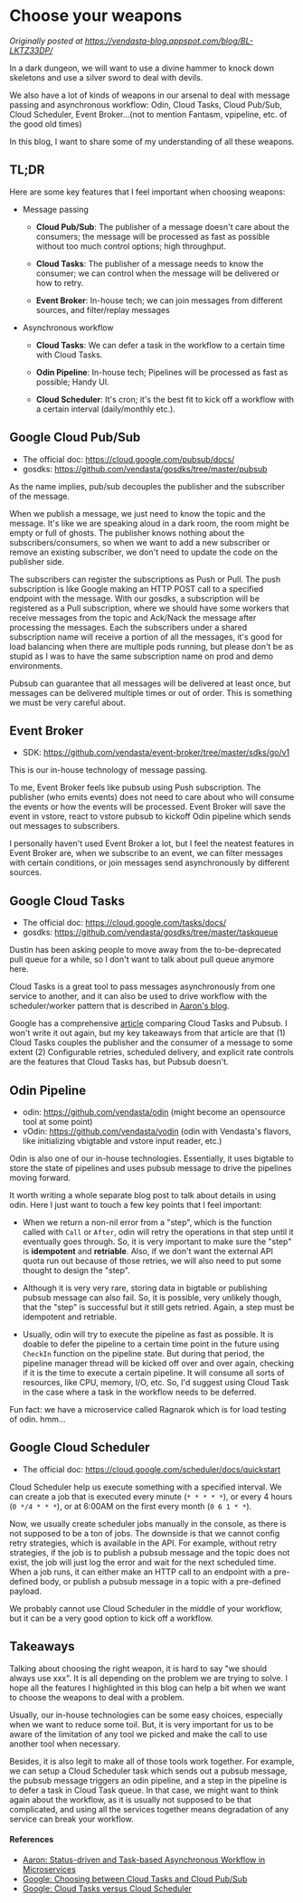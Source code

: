 # Choose your weapons

*Originally posted at https://vendasta-blog.appspot.com/blog/BL-LKTZ33DP/*

In a dark dungeon, we will want to use a divine hammer to knock down skeletons and use a silver sword to deal with devils.

We also have a lot of kinds of weapons in our arsenal to deal with message passing and asynchronous workflow: Odin, Cloud Tasks, Cloud Pub/Sub, Cloud Scheduler, Event Broker...(not to mention Fantasm, vpipeline, etc. of the good old times)

In this blog, I want to share some of my understanding of all these weapons.

## TL;DR
Here are some key features that I feel important when choosing weapons:

- Message passing

    - **Cloud Pub/Sub**: The publisher of a message doesn't care about the consumers; the message will be processed as fast as possible without too much control options; high throughput.

    - **Cloud Tasks**: The publisher of a message needs to know the consumer; we can control when the message will be delivered or how to retry.

    - **Event Broker**: In-house tech; we can join messages from different sources, and filter/replay messages

- Asynchronous workflow

    - **Cloud Tasks**: We can defer a task in the workflow to a certain time with Cloud Tasks.

    - **Odin Pipeline**: In-house tech; Pipelines will be processed as fast as possible; Handy UI.

    - **Cloud Scheduler**: It's cron; it's the best fit to kick off a workflow with a certain interval (daily/monthly etc.).


## Google Cloud Pub/Sub
- The official doc: https://cloud.google.com/pubsub/docs/
- gosdks: https://github.com/vendasta/gosdks/tree/master/pubsub

As the name implies, pub/sub decouples the publisher and the subscriber of the message.

When we publish a message, we just need to know the topic and the message. It's like we are speaking aloud in a dark room, the room might be empty or full of ghosts. The publisher knows nothing about the subscribers/consumers, so when we want to add a new subscriber or remove an existing subscriber, we don't need to update the code on the publisher side.

The subscribers can register the subscriptions as Push or Pull. The push subscription is like Google making an HTTP POST call to a specified endpoint with the message. With our gosdks, a subscription will be registered as a Pull subscription, where we should have some workers that receive messages from the topic and Ack/Nack the message after processing the messages. Each the subscribers under a shared subscription name will receive a portion of all the messages, it's good for load balancing when there are multiple pods running, but please don't be as stupid as I was to have the same subscription name on prod and demo environments.

Pubsub can guarantee that all messages will be delivered at least once, but messages can be delivered multiple times or out of order. This is something we must be very careful about.

## Event Broker
- SDK: https://github.com/vendasta/event-broker/tree/master/sdks/go/v1

This is our in-house technology of message passing.

To me, Event Broker feels like pubsub using Push subscription. The publisher (who emits events) does not need to care about who will consume the events or how the events will be processed. Event Broker will save the event in vstore, react to vstore pubsub to kickoff Odin pipeline which sends out messages to subscribers.

I personally haven't used Event Broker a lot, but I feel the neatest features in Event Broker are, when we subscribe to an event, we can filter messages with certain conditions, or join messages send asynchronously by different sources.


## Google Cloud Tasks
- The official doc: https://cloud.google.com/tasks/docs/
- gosdks: https://github.com/vendasta/gosdks/tree/master/taskqueue

Dustin has been asking people to move away from the to-be-deprecated pull queue for a while, so I don't want to talk about pull queue anymore here.

Cloud Tasks is a great tool to pass messages asynchronously from one service to another, and it can also be used to drive workflow with the scheduler/worker pattern that is described in [Aaron's blog](https://vendasta-blog.appspot.com/blog/BL-NMVZWZM9/).

Google has a comprehensive [article](https://cloud.google.com/tasks/docs/comp-pub-sub) comparing Cloud Tasks and Pubsub. I won't write it out again, but my key takeaways from that article are that (1) Cloud Tasks couples the publisher and the consumer of a message to some extent (2) Configurable retries, scheduled delivery, and explicit rate controls are the features that Cloud Tasks has, but Pubsub doesn't.


## Odin Pipeline
- odin: https://github.com/vendasta/odin (might become an opensource tool at some point)
- vOdin: https://github.com/vendasta/vodin (odin with Vendasta's flavors, like initializing vbigtable and vstore input reader, etc.)

Odin is also one of our in-house technologies. Essentially, it uses bigtable to store the state of pipelines and uses pubsub message to drive the pipelines moving forward.

It worth writing a whole separate blog post to talk about details in using odin. Here I just want to touch a few key points that I feel important:

- When we return a non-nil error from a "step", which is the function called with `Call` or `After`, odin will retry the operations in that step until it eventually goes through. So, it is very important to make sure the "step" is **idempotent** and **retriable**. Also, if we don't want the external API quota run out because of those retries, we will also need to put some thought to design the "step".

- Although it is very very rare, storing data in bigtable or publishing pubsub message can also fail. So, it is possible, very unlikely though, that the "step" is successful but it still gets retried. Again, a step must be idempotent and retriable.

- Usually, odin will try to execute the pipeline as fast as possible. It is doable to defer the pipeline to a certain time point in the future using `CheckIn` function on the pipeline state. But during that period, the pipeline manager thread will be kicked off over and over again, checking if it is the time to execute a certain pipeline. It will consume all sorts of resources, like CPU, memory, I/O, etc. So, I'd suggest using Cloud Task in the case where a task in the workflow needs to be deferred.

Fun fact: we have a microservice called Ragnarok which is for load testing of odin. hmm...

## Google Cloud Scheduler
- The official doc: https://cloud.google.com/scheduler/docs/quickstart

Cloud Scheduler help us execute something with a specified interval. We can create a job that is executed every minute (`* * * * *`), or every 4 hours (`0 */4 * * *`), or at 6:00AM on the first every month (`0 6 1 * *`).

Now, we usually create scheduler jobs manually in the console, as there is not supposed to be a ton of jobs. The downside is that we cannot config retry strategies, which is available in the API. For example, without retry strategies, if the job is to publish a pubsub message and the topic does not exist, the job will just log the error and wait for the next scheduled time.
When a job runs, it can either make an HTTP call to an endpoint with a pre-defined body, or publish a pubsub message in a topic with a pre-defined payload.

We probably cannot use Cloud Scheduler in the middle of your workflow, but it can be a very good option to kick off a workflow.

## Takeaways
Talking about choosing the right weapon, it is hard to say "we should always use xxx". It is all depending on the problem we are trying to solve. I hope all the features I highlighted in this blog can help a bit when we want to choose the weapons to deal with a problem.

Usually, our in-house technologies can be some easy choices, especially when we want to reduce some toil. But, it is very important for us to be aware of the limitation of any tool we picked and make the call to use another tool when necessary.

Besides, it is also legit to make all of those tools work together. For example, we can setup a Cloud Scheduler task which sends out a pubsub message, the pubsub message triggers an odin pipeline, and a step in the pipeline is to defer a task in Cloud Task queue. In that case, we might want to think again about the workflow, as it is usually not supposed to be that complicated, and using all the services together means degradation of any service can break your workflow.

#### References
- [Aaron: Status-driven and Task-based Asynchronous Workflow in Microservices](https://vendasta-blog.appspot.com/blog/BL-NMVZWZM9/)
- [Google: Choosing between Cloud Tasks and Cloud Pub/Sub](https://cloud.google.com/tasks/docs/comp-pub-sub)
- [Google: Cloud Tasks versus Cloud Scheduler](https://cloud.google.com/tasks/docs/comp-tasks-sched)
